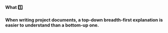 <div id="title">

#### What :one:

</div>

<div id="body">

**When writing project documents, a top-down breadth-first explanation is easier to understand than a bottom-up one.**
 

</div>

<div id="extras">
</div>
